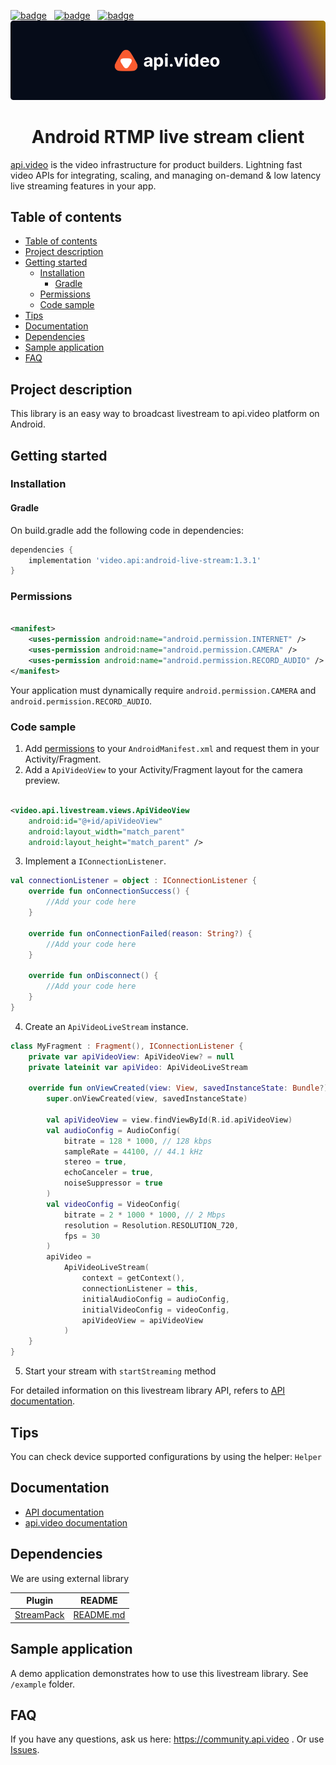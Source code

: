 <!--<documentation_excluded>-->
[![badge](https://img.shields.io/twitter/follow/api_video?style=social)](https://twitter.com/intent/follow?screen_name=api_video)
&nbsp; [![badge](https://img.shields.io/github/stars/apivideo/api.video-android-live-stream?style=social)](https://github.com/apivideo/api.video-android-live-stream)
&nbsp; [![badge](https://img.shields.io/discourse/topics?server=https%3A%2F%2Fcommunity.api.video)](https://community.api.video)
![](https://github.com/apivideo/.github/blob/main/assets/apivideo_banner.png)
<h1 align="center">Android RTMP live stream client</h1>

[api.video](https://api.video) is the video infrastructure for product builders. Lightning fast
video APIs for integrating, scaling, and managing on-demand & low latency live streaming features in
your app.

## Table of contents

- [Table of contents](#table-of-contents)
- [Project description](#project-description)
- [Getting started](#getting-started)
  - [Installation](#installation)
    - [Gradle](#gradle)
  - [Permissions](#permissions)
  - [Code sample](#code-sample)
- [Tips](#tips)
- [Documentation](#documentation)
- [Dependencies](#dependencies)
- [Sample application](#sample-application)
- [FAQ](#faq)

<!--</documentation_excluded>-->
<!--<documentation_only>
---
title: Android live stream module
meta: 
  description: The official Android live stream module for api.video. [api.video](https://api.video/) is the video infrastructure for product builders. Lightning fast video APIs for integrating, scaling, and managing on-demand & low latency live streaming features in your app.
---

# api.video Android Live stream module

[api.video](https://api.video/) is the video infrastructure for product builders. Lightning fast video APIs for integrating, scaling, and managing on-demand & low latency live streaming features in your app.

</documentation_only>-->
## Project description

This library is an easy way to broadcast livestream to api.video platform on Android.

## Getting started

### Installation

#### Gradle

On build.gradle add the following code in dependencies:

```groovy
dependencies {
    implementation 'video.api:android-live-stream:1.3.1'
}
```

### Permissions

```xml

<manifest>
    <uses-permission android:name="android.permission.INTERNET" />
    <uses-permission android:name="android.permission.CAMERA" />
    <uses-permission android:name="android.permission.RECORD_AUDIO" />
</manifest>
```

Your application must dynamically require `android.permission.CAMERA`
and `android.permission.RECORD_AUDIO`.

### Code sample

1. Add [permissions](#permissions) to your `AndroidManifest.xml` and request them in your
   Activity/Fragment.
2. Add a `ApiVideoView` to your Activity/Fragment layout for the camera preview.

```xml

<video.api.livestream.views.ApiVideoView
    android:id="@+id/apiVideoView"
    android:layout_width="match_parent"
    android:layout_height="match_parent" />
```

3. Implement a `IConnectionListener`.

```kotlin
val connectionListener = object : IConnectionListener {
    override fun onConnectionSuccess() {
        //Add your code here
    }

    override fun onConnectionFailed(reason: String?) {
        //Add your code here
    }

    override fun onDisconnect() {
        //Add your code here
    }
}
```

4. Create an `ApiVideoLiveStream` instance.

```kotlin
class MyFragment : Fragment(), IConnectionListener {
    private var apiVideoView: ApiVideoView? = null
    private lateinit var apiVideo: ApiVideoLiveStream

    override fun onViewCreated(view: View, savedInstanceState: Bundle?) {
        super.onViewCreated(view, savedInstanceState)

        val apiVideoView = view.findViewById(R.id.apiVideoView)
        val audioConfig = AudioConfig(
            bitrate = 128 * 1000, // 128 kbps
            sampleRate = 44100, // 44.1 kHz
            stereo = true,
            echoCanceler = true,
            noiseSuppressor = true
        )
        val videoConfig = VideoConfig(
            bitrate = 2 * 1000 * 1000, // 2 Mbps
            resolution = Resolution.RESOLUTION_720,
            fps = 30
        )
        apiVideo =
            ApiVideoLiveStream(
                context = getContext(),
                connectionListener = this,
                initialAudioConfig = audioConfig,
                initialVideoConfig = videoConfig,
                apiVideoView = apiVideoView
            )
    }
}
```

5. Start your stream with `startStreaming` method

For detailed information on this livestream library API, refers
to [API documentation](https://apivideo.github.io/api.video-android-live-stream/).

## Tips

You can check device supported configurations by using the helper: `Helper`

## Documentation

* [API documentation](https://apivideo.github.io/api.video-android-live-stream/)
* [api.video documentation](https://docs.api.video/)

## Dependencies

We are using external library

| Plugin | README |
| ------ | ------ |
| [StreamPack](https://github.com/ThibaultBee/StreamPack) | [README.md](https://github.com/ThibaultBee/StreamPack/blob/master/README.md) |

## Sample application

A demo application demonstrates how to use this livestream library. See `/example` folder.

## FAQ

If you have any questions, ask us here:  https://community.api.video . Or use [Issues].


[//]: # (These are reference links used in the body of this note and get stripped out when the markdown processor does its job. There is no need to format nicely because it shouldn't be seen. Thanks SO - http://stackoverflow.com/questions/4823468/store-comments-in-markdown-syntax)

[Issues]: <https://github.com/apivideo/api.video-android-live-stream/issues>
